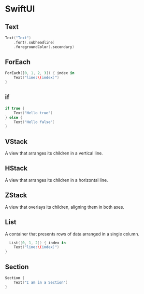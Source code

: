 # SwiftUI

## Text

```swift
Text("Text")
    .font(.subheadline)
    .foregroundColor(.secondary)

```

## ForEach

```swift
ForEach([0, 1, 2, 3]) { index in
    Text("line:\(index)")
}
```

## if

```swift
if true {
    Text("Hello true")
} else {
    Text("Hello false")
}
```

## VStack

A view that arranges its children in a vertical line.

## HStack

A view that arranges its children in a horizontal line.

## ZStack

A view that overlays its children, aligning them in both axes.

## List

 A container that presents rows of data arranged in a single column.

```swift
  List([0, 1, 2]) { index in
    Text("line:\(index)")
}
```

## Section

```swift
Section {
    Text("I am in a Section")
}

```
